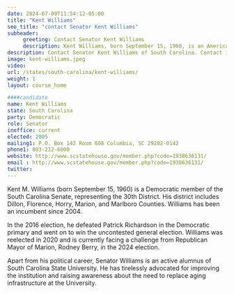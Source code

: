 ```yaml
---
date: 2024-07-09T11:54:12-05:00
title: "Kent Williams"
seo_title: "contact Senator Kent Williams"
subheader:
     greeting: Contact Senator Kent Williams
     description: Kent Williams, born September 15, 1960, is an American politician affiliated with the Democratic Party. He has been serving as a member of the South Carolina State Senate, representing District 30, since 2004.
description: Contact Senator Kent Williams of South Carolina. Contact information for Kent Williams includes email address, phone number, and mailing address.
image: kent-williams.jpeg
video:
url: /states/south-carolina/kent-williams/
weight: 1
layout: course_home

####candidate
name: Kent Williams
state: South Carolina
party: Democratic
role: Senator
inoffice: current
elected: 2005
mailing1: P.O. Box 142 Room 608 Columbia, SC 29202-0142
phone1: 803-212-6000
website: http://www.scstatehouse.gov/member.php?code=1938636131/
email : http://www.scstatehouse.gov/member.php?code=1938636131/
twitter: 
---
```

Kent M. Williams (born September 15, 1960) is a Democratic member of the South Carolina Senate, representing the 30th District. His district includes Dillon, Florence, Horry, Marion, and Marlboro Counties. Williams has been an incumbent since 2004.

In the 2016 election, he defeated Patrick Richardson in the Democratic primary and went on to win the uncontested general election. Williams was reelected in 2020 and is currently facing a challenge from Republican Mayor of Marion, Rodney Berry, in the 2024 election.

Apart from his political career, Senator Williams is an active alumnus of South Carolina State University. He has tirelessly advocated for improving the institution and raising awareness about the need to replace aging infrastructure at the University.
